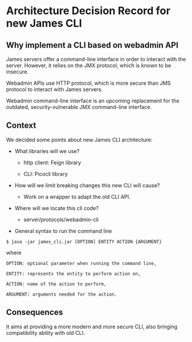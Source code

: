 # Architecture Decision Record for new James CLI

## Why implement a CLI based on webadmin API

James servers offer a command-line interface in order to interact with the server. However, it relies on the JMX protocol, which is known to be insecure.

Webadmin APIs use HTTP protocol, which is more secure than JMS protocol to interact with James servers.

Webadmin command-line interface is an upcoming replacement for the outdated, security-vulnerable JMX command-line interface.  

## Context
We decided some points about new James CLI architecture:

* What libraries will we use? 

  * http client: Feign library

  * CLI: Picocli library

* How will we limit breaking changes this new CLI will cause?

  * Work on a wrapper to adapt the old CLI API.

* Where will we locate this cli code?

  * server/protocols/webadmin-cli

* General syntax to run the command line

```   
$ java -jar james_cli.jar [OPTION] ENTITY ACTION {ARGUMENT}
```
where

    OPTION: optional parameter when running the command line,
  
    ENTITY: represents the entity to perform action on,
  
    ACTION: name of the action to perform,
  
    ARGUMENT: arguments needed for the action.




## Consequences

It aims at providing a more modern and more secure CLI, also bringing compatibility ability with old CLI.
